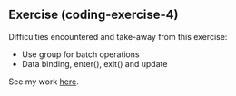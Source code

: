 ## Exercise (coding-exercise-4)

Difficulties encountered and take-away from this exercise:
- Use group for batch operations
- Data binding, enter(), exit() and update

See my work [here](https://tomzhu1024.github.io/cdv-student/coding-exercises/coding-exercise-4/index.html).
